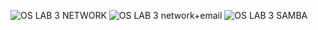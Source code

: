 ![OS LAB 3 NETWORK](https://user-images.githubusercontent.com/123944620/219878660-b7385511-6a70-45da-bf1a-8a68b65d97fc.png)
![OS LAB 3 network+email](https://user-images.githubusercontent.com/123944620/219878663-edc3aa0b-3804-4dd6-af7d-780010728698.png)
![OS LAB 3 SAMBA](https://user-images.githubusercontent.com/123944620/219878668-40d8e50c-7115-4670-99e3-76dc16b8c4f9.png)

